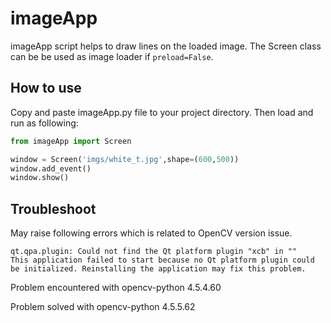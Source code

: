 # imageApp
imageApp script helps to draw lines on the loaded image. The Screen class can be be used as image loader if `preload=False`.

## How to use
Copy and paste imageApp.py file to your project directory. Then load and run as following:
```python
from imageApp import Screen

window = Screen('imgs/white_t.jpg',shape=(600,500))
window.add_event()
window.show()
```
## Troubleshoot
May raise following errors which is related to OpenCV version issue.

```
qt.qpa.plugin: Could not find the Qt platform plugin "xcb" in ""
This application failed to start because no Qt platform plugin could be initialized. Reinstalling the application may fix this problem.
```
Problem encountered with opencv-python 4.5.4.60

Problem solved with opencv-python 4.5.5.62

